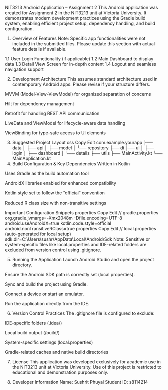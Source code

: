 NIT3213 Android Application – Assignment 2
This Android application was created for Assignment 2 in the NIT3213 unit at Victoria University.
It demonstrates modern development practices using the Gradle build system, enabling efficient project setup, dependency handling, and build configuration.

1. Overview of Features
Note: Specific app functionalities were not included in the submitted files. Please update this section with actual feature details if available.

1.1 User Login Functionality (if applicable)
1.2 Main Dashboard to display data
1.3 Detail View Screen for in-depth content
1.4 Logout and seamless navigation support

2. Development Architecture
This assumes standard architecture used in contemporary Android apps. Please revise if your structure differs.

MVVM (Model-View-ViewModel) for organized separation of concerns

Hilt for dependency management

Retrofit for handling REST API communication

LiveData and ViewModel for lifecycle-aware data handling

ViewBinding for type-safe access to UI elements

3. Suggested Project Layout
css
Copy
Edit
com.example.yourapp
├── data
│   ├── api
│   ├── model
│   └── repository
├── di
├── ui
│   ├── login
│   ├── dashboard
│   └── details
├── utils
├── MainActivity.kt
└── MainApplication.kt
4. Build Configuration & Key Dependencies
Written in Kotlin

Uses Gradle as the build automation tool

AndroidX libraries enabled for enhanced compatibility

Kotlin style set to follow the “official” convention

Reduced R class size with non-transitive settings

Important Configuration Snippets
properties
Copy
Edit
// gradle.properties
org.gradle.jvmargs=-Xmx2048m -Dfile.encoding=UTF-8
android.useAndroidX=true
kotlin.code.style=official
android.nonTransitiveRClass=true
properties
Copy
Edit
// local.properties (auto-generated for local setup)
sdk.dir=C:\\Users\\sushr\\AppData\\Local\\Android\\Sdk
Note: Sensitive or system-specific files like local.properties and IDE-related folders are excluded from version control using .gitignore.

5. Running the Application
Launch Android Studio and open the project directory.

Ensure the Android SDK path is correctly set (local.properties).

Sync and build the project using Gradle.

Connect a device or start an emulator.

Run the application directly from the IDE.

6. Version Control Practices
The .gitignore file is configured to exclude:

IDE-specific folders (.idea/)

Local build output (/build/)

System-specific settings (local.properties)

Gradle-related caches and native build directories

7. License
This application was developed exclusively for academic use in the NIT3213 unit at Victoria University.
Use of this project is restricted to educational and demonstration purposes only.

8. Developer Information
Name: Sushrit Phuyal
Student ID: s8114214

